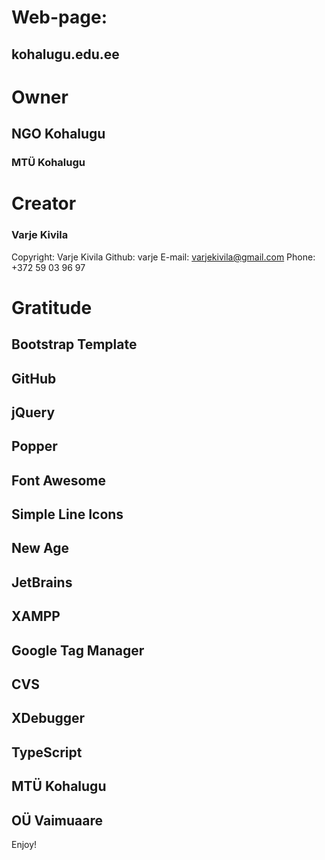 # Web-page: 
## kohalugu.edu.ee

# Owner
## NGO Kohalugu
### MTÜ Kohalugu

# Creator
### Varje Kivila
Copyright: Varje Kivila
Github: varje
E-mail: varjekivila@gmail.com
Phone: +372 59 03 96 97

# Gratitude
## Bootstrap Template
## GitHub
## jQuery
## Popper
## Font Awesome
## Simple Line Icons
## New Age
## JetBrains
## XAMPP
## Google Tag Manager
## CVS
## XDebugger
## TypeScript
## MTÜ Kohalugu
## OÜ Vaimuaare



Enjoy!
